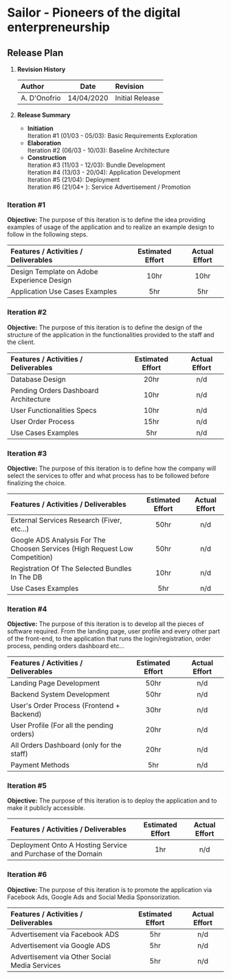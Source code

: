 # Sailor - Pioneers of the digital enterpreneurship
## Release Plan

1. **Revision History**

    | Author       |      Date      |     Revision     |
    |:-------------|:--------------:|:-----------------|
    | A. D'Onofrio | 14/04/2020     |  Initial Release |

2. **Release Summary**
    * **Initiation**  
        Iteration #1 (01/03 - 05/03): Basic Requirements Exploration
    * **Elaboration**  
        Iteration #2 (06/03 - 10/03): Baseline Architecture 
    * **Construction**  
        Iteration #3 (11/03 - 12/03): Bundle Development  
        Iteration #4 (13/03 - 20/04): Application Development  
        Iteration #5 (21/04): Deployment  
        Iteration #6 (21/04+ ): Service Advertisement / Promotion 

### Iteration #1

**Objective:** The purpose of this iteration is to define the idea providing examples of usage of the application and to realize an example design to follow in the following steps.

| Features / Activities / Deliverables       | Estimated Effort | Actual Effort |
|:-------------------------------------------|:----------------:|:-------------:|
| Design Template on Adobe Experience Design |      10hr        |      10hr     |
| Application Use Cases Examples             |       5hr        |       5hr     |

### Iteration #2

**Objective:** The purpose of this iteration is to define the design of the structure of the application in the functionalities provided to the staff and the client.

| Features / Activities / Deliverables       | Estimated Effort | Actual Effort |
|:-------------------------------------------|:----------------:|:-------------:|
| Database Design                            |      20hr        |      n/d      |
| Pending Orders Dashboard Architecture      |      10hr        |      n/d      |
| User Functionalities Specs                 |      10hr        |      n/d      |
| User Order Process                         |      15hr        |      n/d      |
| Use Cases Examples                         |       5hr        |      n/d      |

### Iteration #3

**Objective:** The purpose of this iteration is to define how the company will select the services to offer and what process has to be followed before finalizing the choice.

| Features / Activities / Deliverables                                           | Estimated Effort | Actual Effort |
|:-------------------------------------------------------------------------------|:----------------:|:-------------:|
| External Services Research (Fiver, etc...)                                     |      50hr        |      n/d      |
| Google ADS Analysis For The Choosen Services   (High Request Low Competition)  |      50hr        |      n/d      |
| Registration Of The Selected Bundles In The DB                                 |      10hr        |      n/d      |
| Use Cases Examples                                                             |       5hr        |      n/d      |

### Iteration #4

**Objective:** The purpose of this iteration is to develop all the pieces of software required. From the landing page, user profile and every other part of the front-end, to the application that runs the login/registration, order process, pending orders dashboard etc...

| Features / Activities / Deliverables       | Estimated Effort | Actual Effort |
|:-------------------------------------------|:----------------:|:-------------:|
| Landing Page Development                   |      50hr        |      n/d      |
| Backend System Development                 |      50hr        |      n/d      |
| User's Order Process (Frontend + Backend)  |      30hr        |      n/d      |
| User Profile (For all the pending orders)  |      20hr        |      n/d      |
| All Orders Dashboard (only for the staff)  |      20hr        |      n/d      |
| Payment Methods                            |       5hr        |      n/d      |

### Iteration #5

**Objective:** The purpose of this iteration is to deploy the application and to make it publicly accessible.

| Features / Activities / Deliverables                         | Estimated Effort | Actual Effort |
|:-------------------------------------------------------------|:----------------:|:-------------:|
| Deployment Onto A Hosting Service and Purchase of the Domain |       1hr        |      n/d      |

### Iteration #6

**Objective:** The purpose of this iteration is to promote the application via Facebook Ads, Google Ads and Social Media Sponsorization.

| Features / Activities / Deliverables            | Estimated Effort | Actual Effort |
|:------------------------------------------------|:----------------:|:-------------:|
| Advertisement via Facebook ADS                  |       5hr        |      n/d      |
| Advertisement via Google ADS                    |       5hr        |      n/d      |
| Advertisement via Other Social Media Services   |       5hr        |      n/d      |
